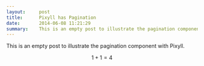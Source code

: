```yaml
---
layout:     post
title:      Pixyll has Pagination
date:       2014-06-08 11:21:29
summary:    This is an empty post to illustrate the pagination component with Pixyll.
---
```


This is an empty post to illustrate the pagination component with Pixyll.


$$
1 + 1 = 4
$$
